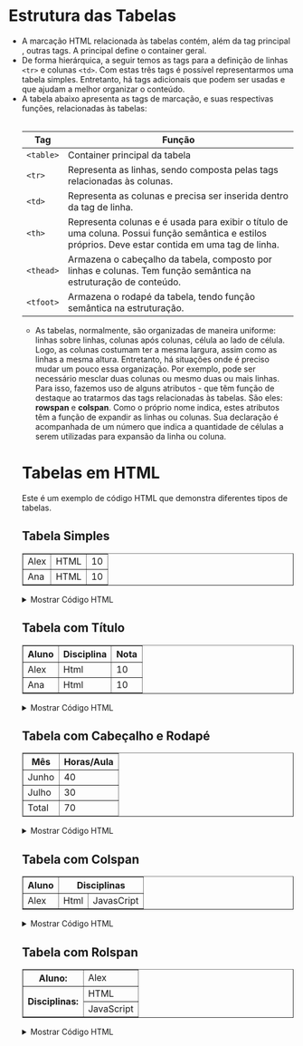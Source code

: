 # Estrutura das Tabelas
- A marcação HTML relacionada às tabelas contém, além da tag principal <table>, outras tags. A principal define o container geral.
- De forma hierárquica, a seguir temos as tags para a definição de linhas `<tr>` e colunas `<td>`. Com estas três tags é possível representarmos uma tabela simples. Entretanto, há tags adicionais que podem ser usadas e que ajudam a melhor organizar o conteúdo.
- A tabela abaixo apresenta as tags de marcação, e suas respectivas funções, relacionadas às tabelas:

| Tag        | Função                                                                                                  |
|------------|---------------------------------------------------------------------------------------------------------|
| `<table>`  | Container principal da tabela                                                                          |
| `<tr>`     | Representa as linhas, sendo composta pelas tags relacionadas às colunas.                                |
| `<td>`     | Representa as colunas e precisa ser inserida dentro da tag de linha.                                   |
| `<th>`     | Representa colunas e é usada para exibir o título de uma coluna. Possui função semântica e estilos próprios. Deve estar contida em uma tag de linha. |
| `<thead>`  | Armazena o cabeçalho da tabela, composto por linhas e colunas. Tem função semântica na estruturação de conteúdo. |
| `<tfoot>`  | Armazena o rodapé da tabela, tendo função semântica na estruturação.                                    |


- As tabelas, normalmente, são organizadas de maneira uniforme: linhas sobre linhas, colunas após colunas, célula ao lado de célula. Logo, as colunas costumam ter a mesma largura, assim como as linhas a mesma altura. Entretanto, há situações onde é preciso mudar um pouco essa organização. Por exemplo, pode ser necessário mesclar duas colunas ou mesmo duas ou mais linhas.
Para isso, fazemos uso de alguns atributos - que têm função de destaque ao tratarmos das tags relacionadas às tabelas. São eles: **rowspan** e **colspan**. Como o próprio nome indica, estes atributos têm a função de expandir as linhas ou colunas. Sua declaração é acompanhada de um número que indica a quantidade de células a serem utilizadas para expansão da linha ou coluna.

# Tabelas em HTML

Este é um exemplo de código HTML que demonstra diferentes tipos de tabelas.

## Tabela Simples
<body>
    <table width="100%" border="1">
        <tr>
            <td>Alex</td>
            <td>HTML</td>
            <td>10</td>
        </tr>
        <tr>
            <td>Ana</td>
            <td>HTML</td>
            <td>10</td>
        </tr>
    </table>
</body>


<details> 
<summary> Mostrar Código HTML </summary>

 ``` html
    <table width="100%" border="1">
        <tr>
            <td>Alex</td>
            <td>HTML</td>
            <td>10</td>
        </tr>
        <tr>
            <td>Ana</td>
            <td>HTML</td>
            <td>10</td>
        </tr>
    </table>
```
</details>

## Tabela com Título 
 <table width = "100%" border = "1">
        <tr>
            <th>Aluno</th>
            <th>Disciplina</th>
            <th>Nota</th>
        </tr>
        <tr>
            <td>Alex</td>
            <td>Html</td>
            <td>10</td>
        </tr>
        <tr>
            <td>Ana</td>
            <td>Html</td>
            <td>10</td>
        </tr>
    </table>
<details>
  <summary>Mostrar Código HTML</summary>
  
  ```html 
   <table width = "100%" border = "1">
        <tr>
            <th>Aluno</th>
            <th>Disciplina</th>
            <th>Nota</th>
        </tr>
        <tr>
            <td>Alex</td>
            <td>Html</td>
            <td>10</td>
        </tr>
        <tr>
            <td>Ana</td>
            <td>Html</td>
            <td>10</td>
        </tr>
    </table>
  ```
</details>

## Tabela com Cabeçalho e Rodapé 
<table width = "100%" border = "1">
            <thead>
                <tr>
                    <th>Mês</th>
                    <th>Horas/Aula</th>
                </tr>
            </thead>
            <tbody>
                <tr>
                    <td>Junho</td>
                    <td>40</td>
                </tr>
                <tr>
                    <td>Julho</td>
                    <td>30</td>
                </tr>
            </tbody>
            <tfoot>
                <tr>
                    <td>Total</td>
                    <td>70</td>
                </tr>
            </tfoot>
          </table>

  <details>
    <summary>Mostrar Código HTML</summary>

    
  ```html 
   <table width = "100%" border = "1">
            <thead>
                <tr>
                    <th>Mês</th>
                    <th>Horas/Aula</th>
                </tr>
            </thead>
            <tbody>
                <tr>
                    <td>Junho</td>
                    <td>40</td>
                </tr>
                <tr>
                    <td>Julho</td>
                    <td>30</td>
                </tr>
            </tbody>
            <tfoot>
                <tr>
                    <td>Total</td>
                    <td>70</td>
                </tr>
            </tfoot>
          </table>
  ```
  </details>

## Tabela com Colspan 
<table widht = "100%" border = "1">
    <tr>
        <th>Aluno</th>
        <th colspan="2"> Disciplinas</th>
    </tr>
    <tr>
        <td>Alex</td>
        <td>Html</td>
        <td>JavasCript</td>
    </tr>
   </table>
  <details>
    <summary>Mostrar Código HTML</summary>
    
    
  ```html 
  <table widht = "100%" border = "1">
    <tr>
        <th>Aluno</th>
        <th colspan="2"> Disciplinas</th>
    </tr>
    <tr>
        <td>Alex</td>
        <td>Html</td>
        <td>JavasCript</td>
    </tr>
   </table>
  ```
 </details>

 ## Tabela com Rolspan 

 <table width = "100%" border ="1">
   <tr>
     <th>Aluno:</th>
     <td>Alex</td>
   </tr>
   <tr>
     <th rowspan ="2">Disciplinas:</th>
     <td>HTML</td>
   </tr>
   <tr>
     <td>JavaScript</td>
   </tr>
 </table>
 <details>
    <summary>Mostrar Código HTML</summary>
    
    
  ```html 
  <table width = "100%" border ="1">
   <tr>
     <th>Aluno:</th>
     <td>Alex</td>
   </tr>
   <tr>
     <th rowspan ="2">Disciplinas:</th>
     <td>HTML</td>
   </tr>
   <tr>
     <td>JavaScript</td>
   </tr>
 </table>
  ```
 </details>

